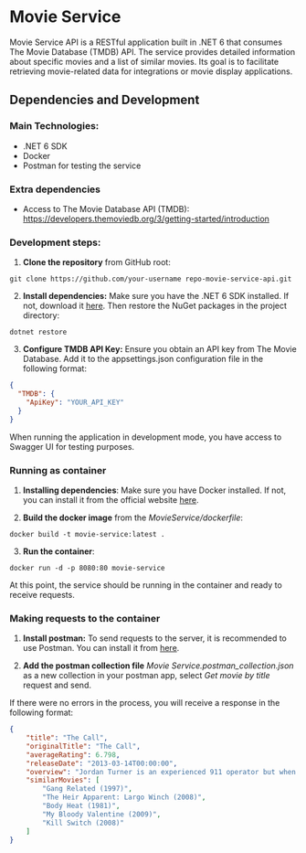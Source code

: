 # Movie Service
Movie Service API is a RESTful application built in .NET 6 that consumes The Movie Database (TMDB) API. The service provides detailed information about specific movies and a list of similar movies. Its goal is to facilitate retrieving movie-related data for integrations or movie display applications.
## Dependencies and Development
### Main Technologies:
* .NET 6 SDK
* Docker
* Postman for testing the service 
### Extra dependencies 
* Access to The Movie Database API (TMDB): https://developers.themoviedb.org/3/getting-started/introduction
### Development steps:
1. **Clone the repository** from GitHub root:

`` git clone https://github.com/your-username repo-movie-service-api.git 
``

2. **Install dependencies:** Make sure you have the .NET 6 SDK installed. If not, download it [here](https://dotnet.microsoft.com/es-es/download/dotnet/6.0). Then restore the NuGet packages in the project directory: 
   
``dotnet restore ``

3. **Configure TMDB API Key:** Ensure you obtain an API key from The Movie Database. Add it to the appsettings.json configuration file in the following format:

```json
{
  "TMDB": {
    "ApiKey": "YOUR_API_KEY"
  }
}
```

When running the application in development mode, you have access to Swagger UI for testing purposes.

### Running as container
1. **Installing dependencies**: Make sure you have Docker installed. If not, you can install it from the official website [here](https://www.docker.com/). 

2. **Build the docker image** from the _MovieService/dockerfile_:
   
``docker build -t movie-service:latest . ``

3. **Run the container**:

`` docker run -d -p 8080:80 movie-service ``

At this point, the service should be running in the container and ready to receive requests.

### Making requests to the container
1. **Install postman:** To send requests to the server, it is recommended to use Postman. You can install it from [here](https://www.postman.com/downloads/).

2. **Add the postman collection file** _Movie Service.postman_collection.json_ as a new collection in your postman app, select _Get movie by title_ request and send. 


If there were no errors in the process, you will receive a response in the following format:

```json
{
    "title": "The Call",
    "originalTitle": "The Call",
    "averageRating": 6.798,
    "releaseDate": "2013-03-14T00:00:00",
    "overview": "Jordan Turner is an experienced 911 operator but when she makes an error in judgment and a call ends badly, Jordan is rattled and unsure if she can continue. But when teenager Casey Welson is abducted in the back of a man's car and calls 911, Jordan is the one called upon to use all of her experience, insights and quick thinking to help Casey escape, and not just to save her, but to make sure the man is brought to justice.",
    "similarMovies": [
        "Gang Related (1997)",
        "The Heir Apparent: Largo Winch (2008)",
        "Body Heat (1981)",
        "My Bloody Valentine (2009)",
        "Kill Switch (2008)"
    ]
}
```



